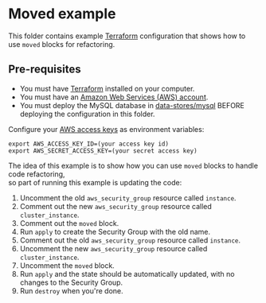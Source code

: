 # Moved example

This folder contains example [Terraform](https://www.terraform.io/) configuration that shows how to use `moved` blocks
for refactoring.

## Pre-requisites

* You must have [Terraform](https://www.terraform.io/) installed on your computer.
* You must have an [Amazon Web Services (AWS) account](http://aws.amazon.com/).
* You must deploy the MySQL database in [data-stores/mysql](../../data-stores/mysql) BEFORE deploying the
  configuration in this folder.

Configure your [AWS access
keys](http://docs.aws.amazon.com/general/latest/gr/aws-sec-cred-types.html#access-keys-and-secret-access-keys) as
environment variables:

```
export AWS_ACCESS_KEY_ID=(your access key id)
export AWS_SECRET_ACCESS_KEY=(your secret access key)
```

The idea of this example is to show how you can use `moved` blocks to handle code refactoring,   
so part of running this example is updating the code:

1. Uncomment the old `aws_security_group` resource called `instance`.
2. Comment out the new `aws_security_group` resource called `cluster_instance`.
3. Comment out the `moved` block.
4. Run `apply` to create the Security Group with the old name.
5. Comment out the old `aws_security_group` resource called `instance`.
6. Uncomment the new `aws_security_group` resource called `cluster_instance`.
7. Uncomment the `moved` block.
8. Run `apply` and the state should be automatically updated, with no changes to the Security Group.
9. Run `destroy` when you're done.

